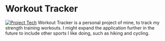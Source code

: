 # Workout Tracker
[![Project Tech](https://skillicons.dev/icons?i=swift,go,postgres)](https://skillicons.dev)
Workout Tracker is a personal project of mine, to track my strength training
workouts. I might expand the application further in the future to include other sports I like doing, such as hiking and cycling.
